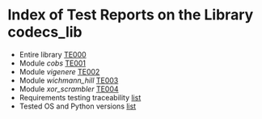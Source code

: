 # Index of Test Reports on the Library codecs_lib

* Entire library [TE000](./TE000_library_test_report.md)
* Module *cobs* [TE001](./TE001_cobs_test_report.md)
* Module *vigenere* [TE002](./TE002_vigenere_test_report.md)
* Module *wichmann_hill* [TE003](./TE003_wichmann_hill_test_report.md)
* Module *xor_scrambler* [TE004](./TE004_xor_scrambler_test_report.md)
* Requirements testing traceability [list](./traceability.md)
* Tested OS and Python versions [list](./tested_OS.md)
